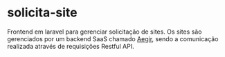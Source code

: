 # solicita-site

Frontend em laravel para gerenciar solicitação de sites. Os sites são gerenciados por um backend SaaS chamado [Aegir](https://www.aegirproject.org/), sendo a comunicação realizada através de requisições Restful API.
